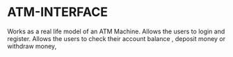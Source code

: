 # ATM-INTERFACE
Works as a real life model of an ATM Machine. Allows the users to login and register. Allows the users to check their account balance , deposit money or withdraw money,
